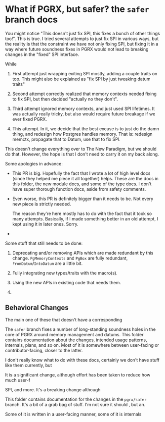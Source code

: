 # What if PGRX, but safer? the `safer` branch docs

You might notice "This doesn't just fix SPI, this fixes a bunch of other things
too!". This is true. I tried several attempts to just fix SPI in various ways,
but the reality is that the constraint we have not only fixing SPI, but fixing
it in a way where future soundness fixes in PGRX would not lead to breaking
changes in the "fixed" SPI interface.

While 

1. First attempt just wrapping exiting SPI mostly, adding a couple traits on
   top. This might also be explained as "fix SPI by just tweaking datum traits"

2. Second attempt correctly realized that memory contexts needed fixing to fix
   SPI, but then decided "actually no they don't".

3. Third attempt ignored memory contexts, and just used SPI lifetimes. It was
   actually really tricky, but also would require future breakage if we ever
   fixed PGRX.

4. This attempt. In it, we decide that the best excuse is to just do the damn
   thing, and redesign how Postgres handles memory. That is: redesign memctx,
   propagate that to Datum, use that to fix SPI.

This doesn't change everything over to The New Paradigm, but we should do that.
However, the hope is that I don't need to carry it on my back along.

Some apologies in advance:

- This PR is big. Hopefully the fact that I wrote a lot of high level docs
  (since they helped me piece it all together) helps. These are the docs in this
  folder, the new module docs, and some of the type docs. I don't have super
  thorough function docs, aside from safety comments.

- Even worse, this PR is definitely bigger than it needs to be. Not every new
  piece is strictly needed.

    The reason they're here mostly has to do with the fact that it took so many
    attempts. Basically, if I made something better in an old attempt, I kept
    using it in later ones. Sorry.

- 

Some stuff that still needs to be done:

1. Deprecating and/or removing APIs which are made redundant by this change.
   `PgMemoryContexts` and `PgBox` are fully redundant, `FromDatum`/`IntoDatum`
   are a little bit.

2. Fully integrating new types/traits with the macro(s).

3. Using the new APIs in existing code that needs them.

4. 




## Behavioral Changes

The main one of these that doesn't have a corresponding 


The `safer` branch fixes a number of long-standing soundness holes in the core
of PGRX around memory management and datums. This folder contains documentation
about the changes, intended usage patterns, internals, plans, and so on. Most of
it is somewhere between user-facing or contributor-facing, closer to the latter.

I don't really know what to do with these docs, certainly we don't have stuff like them currently, but 




It is a significant change, although effort has been taken to reduce how much user-f



SPI, and more. It's a breaking change although 





This folder contains documentation for the changes in the `pgrx/safer` branch. It's a bit of a grab bag of stuff. I'm not sure it should , but an.

Some of it is written in a user-facing manner, some of it is internals
